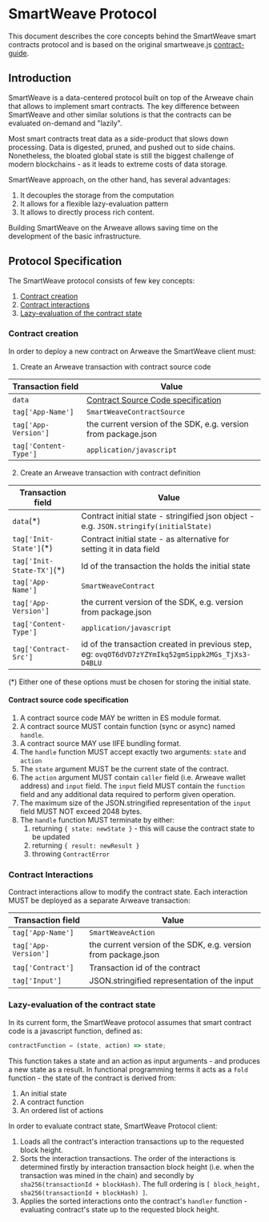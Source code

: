 # SmartWeave Protocol

This document describes the core concepts behind the SmartWeave smart contracts protocol and is based
on the original smartweave.js [contract-guide](https://github.com/ArweaveTeam/SmartWeave/blob/master/CONTRACT-GUIDE.md).

## Introduction

SmartWeave is a data-centered protocol built on top of the Arweave chain that allows to implement smart contracts.
The key difference between SmartWeave and other similar solutions is that the contracts can be evaluated
on-demand and "lazily".

Most smart contracts treat data as a side-product that slows down processing.
Data is digested, pruned, and pushed out to side chains.
Nonetheless, the bloated global state is still the biggest challenge of modern blockchains - as it leads
to extreme costs of data storage.

SmartWeave approach, on the other hand, has several advantages:

1. It decouples the storage from the computation
2. It allows for a flexible lazy-evaluation pattern
3. It allows to directly process rich content.

Building SmartWeave on the Arweave allows saving time on the
development of the basic infrastructure.

## Protocol Specification

The SmartWeave protocol consists of few key concepts:

1. [Contract creation](#contract-creation)
2. [Contract interactions](#contract-interactions)
3. [Lazy-evaluation of the contract state](#lazy-evaluation-of-the-contract-state)

### Contract creation

In order to deploy a new contract on Arweave the SmartWeave client must:

1. Create an Arweave transaction with contract source code

| Transaction field     | Value                                                                     |
| --------------------- | ------------------------------------------------------------------------- |
| `data`                | [Contract Source Code specification](#contract-source-code-specification) |
| `tag['App-Name']`     | `SmartWeaveContractSource`                                                |
| `tag['App-Version']`  | the current version of the SDK, e.g. version from package.json            |
| `tag['Content-Type']` | `application/javascript`                                                  |

2. Create an Arweave transaction with contract definition

| Transaction field          | Value                                                                                             |
| -------------------------- | ------------------------------------------------------------------------------------------------- |
| `data`(\*)                 | Contract initial state - stringified json object - e.g. `JSON.stringify(initialState)`            |
| `tag['Init-State']`(\*)    | Contract initial state - as alternative for setting it in data field                              |
| `tag['Init-State-TX']`(\*) | Id of the transaction the holds the initial state                                                 |
| `tag['App-Name']`          | `SmartWeaveContract`                                                                              |
| `tag['App-Version']`       | the current version of the SDK, e.g. version from package.json                                    |
| `tag['Content-Type']`      | `application/javascript`                                                                          |
| `tag['Contract-Src']`      | id of the transaction created in previous step, eg: `ovqOT6dVD7zYZYmIkq52gmSippk2MGs_TjXs3-D4BLU` |

(\*) Either one of these options must be chosen for storing the initial state.

#### Contract source code specification

1. A contract source code MAY be written in ES module format.
2. A contract source MUST contain function (sync or async) named `handle`.
3. A contract source MAY use IIFE bundling format.
4. The `handle` function MUST accept exactly two arguments: `state` and `action`
5. The `state` argument MUST be the current state of the contract.
6. The `action` argument MUST contain `caller` field (i.e. Arweave wallet address)
   and `input` field. The `input` field MUST contain the `function` field and any
   additional data required to perform given operation.
7. The maximum size of the JSON.stringified representation of the `input` field MUST NOT exceed 2048 bytes.
8. The `handle` function MUST terminate by either:
   1. returning `{ state: newState }` - this will cause the contract state to be updated
   2. returning `{ result: newResult }`
   3. throwing `ContractError`

### Contract Interactions

Contract interactions allow to modify the contract state. Each interaction MUST be deployed
as a separate Arweave transaction:

| Transaction field    | Value                                                          |
| -------------------- | -------------------------------------------------------------- |
| `tag['App-Name']`    | `SmartWeaveAction`                                             |
| `tag['App-Version']` | the current version of the SDK, e.g. version from package.json |
| `tag['Contract']`    | Transaction id of the contract                                 |
| `tag['Input']`       | JSON.stringified representation of the input                   |

### Lazy-evaluation of the contract state

In its current form, the SmartWeave protocol assumes that smart contract code is a javascript function,
defined as:

```javascript
contractFunction = (state, action) => state;
```

This function takes a state and an action as input arguments - and produces a new state as a result.
In functional programming terms it acts as a `fold` function - the state of the contract is derived from:
1. An initial state
2. A contract function
3. An ordered list of actions

In order to evaluate contract state, SmartWeave Protocol client:
1. Loads all the contract's interaction transactions up to the requested block height.
2. Sorts the interaction transactions. The order of the interactions is determined firstly by interaction 
transaction block height (i.e. when the transaction was mined in the chain) and secondly by `sha256(transactionId + blockHash)`.
The full ordering is `[ block_height, sha256(transactionId + blockHash) ]`.
3. Applies the sorted interactions onto the contract's `handler` function - evaluating contract's state
   up to the requested block height.
